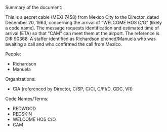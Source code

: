 Summary of the document:

This is a secret cable (MEXI 7458) from Mexico City to the Director, dated December 20, 1963, concerning the arrival of "WELCOME HOS C/O" (likely a code name). The message requests identification and estimated time of arrival (ETA) so that "CAM" can meet them at the airport. The reference is DIR 90368. A staffer identified as Richardson phoned/Manuela who was awaiting a call and who confirmed the call from Mexico.

People:

*   Richardson
*   Manuela

Organizations:

*   CIA (referenced by Director, C/SP, C/CI, C/FI/D, CDC, VR)

Code Names/Terms:

*   REDWOOD
*   REDSKIN
*   WELCOME HOS C/O
*   CAM
